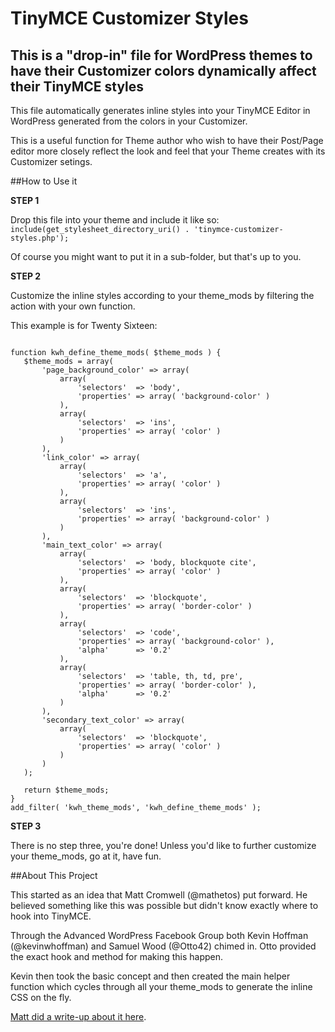 # TinyMCE Customizer Styles

This is a "drop-in" file for WordPress themes to have their Customizer colors dynamically affect their TinyMCE styles
---

This file automatically generates inline styles into your TinyMCE Editor in WordPress generated from the colors in your Customizer.

This is a useful function for Theme author who wish to have their Post/Page editor more closely reflect the look and feel that your Theme creates with its Customizer setings.
 
 ##How to Use it
 
 **STEP 1** 
 
 Drop this file into your theme and include it like so:
 `include(get_stylesheet_directory_uri() . 'tinymce-customizer-styles.php');`
 
 Of course you might want to put it in a sub-folder, but that's up to you.
 
 **STEP 2**
 
 Customize the inline styles according to your theme_mods by filtering the action with your own function. 
 
 This example is for Twenty Sixteen:
 
 ```
 
 function kwh_define_theme_mods( $theme_mods ) {
 	$theme_mods = array(
 		'page_background_color' => array(
 			array(
 				'selectors'  => 'body',
 				'properties' => array( 'background-color' )
 			),
 			array(
 				'selectors'  => 'ins',
 				'properties' => array( 'color' )
 			)
 		),
 		'link_color' => array(
 			array(
 				'selectors'  => 'a',
 				'properties' => array( 'color' )
 			),
 			array(
 				'selectors'  => 'ins',
 				'properties' => array( 'background-color' )
 			)
 		),
 		'main_text_color' => array(
 			array(
 				'selectors'  => 'body, blockquote cite',
 				'properties' => array( 'color' )
 			),
 			array(
 				'selectors'  => 'blockquote',
 				'properties' => array( 'border-color' )
 			),
 			array(
 				'selectors'  => 'code',
 				'properties' => array( 'background-color' ),
 				'alpha'      => '0.2'
 			),
 			array(
 				'selectors'  => 'table, th, td, pre',
 				'properties' => array( 'border-color' ),
 				'alpha'      => '0.2'
 			)
 		),
 		'secondary_text_color' => array(
 			array(
 				'selectors'  => 'blockquote',
 				'properties' => array( 'color' )
 			)
 		)
 	);
 
 	return $theme_mods;
 }
 add_filter( 'kwh_theme_mods', 'kwh_define_theme_mods' );
 
 ```
 **STEP 3**
 
 There is no step three, you're done! Unless you'd like to further customize your theme_mods, go at it, have fun.

##About This Project

This started as an idea that Matt Cromwell (@mathetos) put forward. He believed something like this was possible but didn't know exactly where to hook into TinyMCE.

Through the Advanced WordPress Facebook Group both Kevin Hoffman (@kevinwhoffman) and Samuel Wood (@Otto42) chimed in. Otto provided the exact hook and method for making this happen.

Kevin then took the basic concept and then created the main helper function which cycles through all your theme_mods to generate the inline CSS on the fly.

[Matt did a write-up about it here](https://www.mattcromwell.com/dynamic-tinymce-editor-styles-wordpress/).